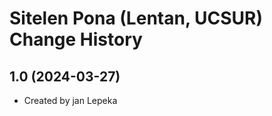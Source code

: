 Sitelen Pona (Lentan, UCSUR) Change History
====================

1.0 (2024-03-27)
----------------
* Created by jan Lepeka
